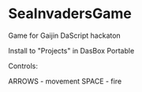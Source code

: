 # SeaInvadersGame

Game for Gaijin DaScript hackaton

Install to "Projects" in DasBox Portable

Controls:

ARROWS - movement
SPACE - fire
